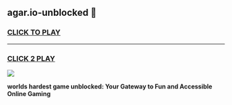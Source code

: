 
## agar.io-unblocked 👋
<h3>
<a href="https://premium.freeplayer.one?title=agar.io-unblocked&ref=14F">CLICK TO PLAY</a></h3>
<hr>

<h3>
<a href="https://premium.freeplayer.one?title=agar.io-unblocked&ref=14F">CLICK 2 PLAY</a>
  
</h3>

<a href="https://premium.freeplayer.one?title=agar.io-unblocked&ref=12F/"><img src="https://clearcache.store/games.png"></a>


**worlds hardest game unblocked: Your Gateway to Fun and Accessible Online Gaming**
